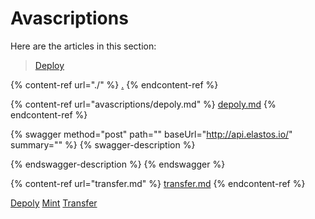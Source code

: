 # Avascriptions

Here are the articles in this section:







> [Deploy](avascriptions/mint.md)



{% content-ref url="./" %}
[.](./)
{% endcontent-ref %}

{% content-ref url="avascriptions/depoly.md" %}
[depoly.md](avascriptions/depoly.md)
{% endcontent-ref %}

{% swagger method="post" path="" baseUrl="http://api.elastos.io/" summary="" %}
{% swagger-description %}

{% endswagger-description %}
{% endswagger %}

{% content-ref url="transfer.md" %}
[transfer.md](transfer.md)
{% endcontent-ref %}

[Depoly](.gitbook/assets/depoly) [Mint](.gitbook/assets/mint) [Transfer](.gitbook/assets/transfer)


